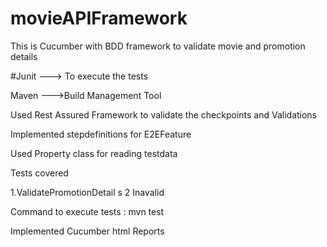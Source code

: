 # movieAPIFramework


This is Cucumber with BDD framework to validate movie and promotion details

#Junit ---> To execute the tests

Maven --->Build Management Tool

Used Rest Assured Framework to validate the checkpoints and Validations

Implemented stepdefinitions for E2EFeature

Used Property class for reading testdata

Tests covered

  1.ValidatePromotionDetail
  s
  2 Inavalid
  
Command to execute tests : mvn test

Implemented Cucumber html Reports



